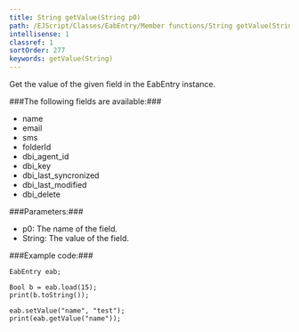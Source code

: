 ```yaml
---
title: String getValue(String p0)
path: /EJScript/Classes/EabEntry/Member functions/String getValue(String p_0)
intellisense: 1
classref: 1
sortOrder: 277
keywords: getValue(String)
---
```


Get the value of the given field in the EabEntry instance.



###The following fields are available:###


 - name
 - email
 - sms
 - folderId
 - dbi\_agent_id
 - dbi\_key
 - dbi\_last_syncronized
 - dbi\_last_modified
 - dbi\_delete




###Parameters:###


 - p0: The name of the field.
 - String: The value of the field.




###Example code:###


    EabEntry eab;
    
    Bool b = eab.load(15);
    print(b.toString());
    
    eab.setValue("name", "test");
    print(eab.getValue("name"));


